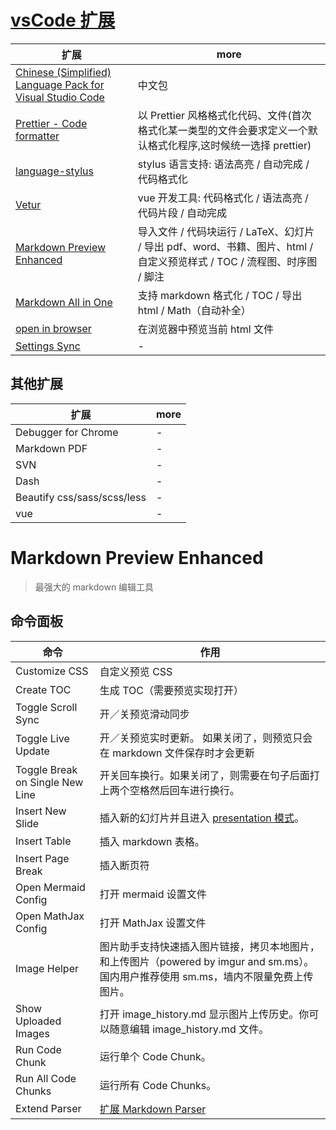 # [vsCode 扩展](https://marketplace.visualstudio.com/VSCode)

| 扩展                                                                                                                                                    | more                                                                                                                    |
| ------------------------------------------------------------------------------------------------------------------------------------------------------- | ----------------------------------------------------------------------------------------------------------------------- |
| [Chinese (Simplified) Language Pack for Visual Studio Code](https://marketplace.visualstudio.com/items?itemName=MS-CEINTL.vscode-language-pack-zh-hans) | 中文包                                                                                                                  |
| [Prettier - Code formatter](https://marketplace.visualstudio.com/items?itemName=esbenp.prettier-vscode)                                                 | 以 Prettier 风格格式化代码、文件(首次格式化某一类型的文件会要求定义一个默认格式化程序,这时候统一选择 prettier)          |
| [language-stylus](https://marketplace.visualstudio.com/items?itemName=sysoev.language-stylus)                                                           | stylus 语言支持: 语法高亮 / 自动完成 / 代码格式化                                                                       |
| [Vetur](https://marketplace.visualstudio.com/items?itemName=octref.vetur)                                                                               | vue 开发工具: 代码格式化 / 语法高亮 / 代码片段 / 自动完成                                                               |
| [Markdown Preview Enhanced](https://marketplace.visualstudio.com/items?itemName=shd101wyy.markdown-preview-enhanced)                                    | 导入文件 / 代码块运行 / LaTeX、幻灯片 / 导出 pdf、word、书籍、图片、html / 自定义预览样式 / TOC / 流程图、时序图 / 脚注 |
| [Markdown All in One](https://marketplace.visualstudio.com/items?itemName=yzhang.markdown-all-in-one)                                                   | 支持 markdown 格式化 / TOC / 导出 html / Math（自动补全）                                                               |
| [open in browser](https://marketplace.visualstudio.com/items?itemName=techer.open-in-browser)                                                           | 在浏览器中预览当前 html 文件                                                                                            |
| [Settings Sync](https://marketplace.visualstudio.com/items?itemName=Shan.code-settings-sync)                                                            | -                                                                                                                       |

## 其他扩展

| 扩展                        | more |
| --------------------------- | ---- |
| Debugger for Chrome         | -    |
| Markdown PDF                | -    |
| SVN                         | -    |
| Dash                        | -    |
| Beautify css/sass/scss/less | -    |
| vue                         | -    |

# Markdown Preview Enhanced

> 最强大的 markdown 编辑工具

## 命令面板

| 命令                            | 作用                                                                                                                                   |
| ------------------------------- | -------------------------------------------------------------------------------------------------------------------------------------- |
| Customize CSS                   | 自定义预览 CSS                                                                                                                         |
| Create TOC                      | 生成 TOC（需要预览实现打开）                                                                                                           |
| Toggle Scroll Sync              | 开／关预览滑动同步                                                                                                                     |
| Toggle Live Update              | 开／关预览实时更新。 如果关闭了，则预览只会在 markdown 文件保存时才会更新                                                              |
| Toggle Break on Single New Line | 开关回车换行。如果关闭了，则需要在句子后面打上两个空格然后回车进行换行。                                                               |
| Insert New Slide                | 插入新的幻灯片并且进入 [presentation 模式](https://shd101wyy.github.io/markdown-preview-enhanced/#/zh-cn/presentation)。               |
| Insert Table                    | 插入 markdown 表格。                                                                                                                   |
| Insert Page Break               | 插入断页符                                                                                                                             |
| Open Mermaid Config             | 打开 mermaid 设置文件                                                                                                                  |
| Open MathJax Config             | 打开 MathJax 设置文件                                                                                                                  |
| Image Helper                    | 图片助手支持快速插入图片链接，拷贝本地图片，和上传图片（powered by imgur and sm.ms）。国内用户推荐使用 sm.ms，墙内不限量免费上传图片。 |
| Show Uploaded Images            | 打开 image_history.md 显示图片上传历史。你可以随意编辑 image_history.md 文件。                                                         |
| Run Code Chunk                  | 运行单个 Code Chunk。                                                                                                                  |
| Run All Code Chunks             | 运行所有 Code Chunks。                                                                                                                 |
| Extend Parser                   | [扩展 Markdown Parser](https://shd101wyy.github.io/markdown-preview-enhanced/#/zh-cn/extend-parser)                                    |
